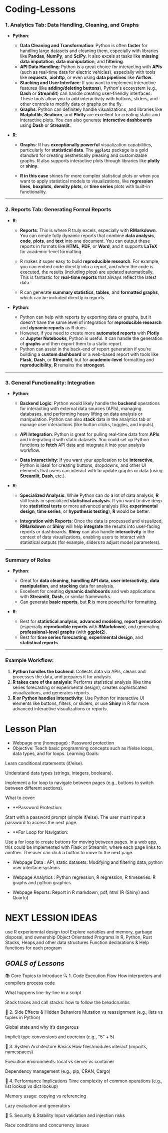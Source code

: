 # Coding-Lessons

### **1. Analytics Tab: Data Handling, Cleaning, and Graphs**

* **Python**:

  * **Data Cleaning and Transformation**: Python is often **faster** for handling large datasets and cleaning them, especially with libraries like **Pandas**, **NumPy**, and **SciPy**. It also excels at tasks like **missing data imputation**, **data manipulation**, and **filtering**.
  * **API Data Handling**: Python is a great choice for interacting with **APIs** (such as real-time data for electric vehicles), especially with tools like **requests**, **aiohttp**, or even using **data pipelines** like **Airflow**.
  * **Stacking and User Interface**: If you want to implement interactive features (like **adding/deleting buttons**), Python's ecosystem (e.g., **Dash** or **Streamlit**) can handle creating user-friendly interfaces. These tools allow you to add interactivity with buttons, sliders, and other controls to modify data or graphs on the fly.
  * **Graphs**: Python can definitely handle visualizations, and libraries like **Matplotlib**, **Seaborn**, and **Plotly** are excellent for creating static and interactive plots. You can also generate **interactive dashboards** using **Dash** or **Streamlit**.

* **R**:

  * **Graphs**: R has **exceptionally powerful** visualization capabilities, particularly for **statistical data**. The **`ggplot2`** package is a gold standard for creating aesthetically pleasing and customizable graphs. R also supports interactive plots through libraries like **plotly** or **shiny**.

  * **R in this case** shines for more complex statistical plots or when you want to apply statistical models to visualizations, like **regression lines**, **boxplots**, **density plots**, or **time series** plots with built-in functionality.

---

### **2. Reports Tab: Generating Formal Reports**

* **R**:

  * **Reports**: This is where R truly excels, especially with **RMarkdown**. You can create fully dynamic reports that combine **data analysis**, **code**, **plots**, and **text** into one document. You can output these reports in formats like **HTML**, **PDF**, or **Word**, and it supports **LaTeX** for academic-level formatting.

  * R makes it super easy to build **reproducible research**. For example, you can embed code directly into a report, and when the code is executed, the results (including plots) are updated automatically. This is fantastic for **real-time reports** that always reflect the latest data.

  * R can generate **summary statistics**, **tables**, and **formatted graphs**, which can be included directly in reports.

* **Python**:

  * Python can help with reports by exporting data or graphs, but it doesn’t have the same level of integration for **reproducible research** and **dynamic reports** as R does.
  * However, if you need to create more **automated reports** with **Plotly** or **Jupyter Notebooks**, Python is useful. It can handle the generation of **graphs** and then export them to a static report.
  * Python can assist in the back-end of report generation if you're building a **custom dashboard** or a web-based report with tools like **Flask**, **Dash**, or **Streamlit**, but for **academic-level** formatting and **reproducibility**, **R** remains the **strongest**.

---

### **3. General Functionality: Integration**

* **Python**:

  * **Backend Logic**: Python would likely handle the **backend** operations for interacting with external data sources (APIs), managing databases, and performing heavy lifting on data analysis or manipulation. Python can also **stack** data in the analytics tab or manage user interactions (like button clicks, toggles, and inputs).

  * **API Integration**: Python is great for pulling real-time data from **APIs** and integrating it with static datasets. You could set up Python functions to **fetch** API data and integrate it into your analysis workflow.

  * **Data Interactivity**: If you want your application to be **interactive**, Python is ideal for creating buttons, dropdowns, and other UI elements that users can interact with to update graphs or data (using **Streamlit**, **Dash**, etc.).

* **R**:

  * **Specialized Analysis**: While Python can do a lot of data analysis, **R** still leads in specialized **statistical analysis**. If you want to dive deep into **statistical tests** or more advanced analysis (like **experimental design**, **time series**, or **hypothesis testing**), **R** would be better.

  * **Integration with Reports**: Once the data is processed and visualized, **RMarkdown** or **Shiny** will help **integrate** the results into user-facing reports or dashboards. **Shiny** can also handle **interactivity** in the context of data visualizations, enabling users to interact with statistical outputs (for example, sliders to adjust model parameters).

---

### **Summary of Roles**

* **Python**:

  * Great for **data cleaning**, **handling API data**, **user interactivity**, **data manipulation**, and **stacking** data for analysis.
  * Excellent for creating **dynamic dashboards** and web applications with **Streamlit**, **Dash**, or similar frameworks.
  * Can generate **basic reports**, but **R** is more powerful for formatting.

* **R**:

  * Best for **statistical analysis**, **advanced modeling**, **report generation** (especially **reproducible reports** with **RMarkdown**), and generating **professional-level graphs** (with **ggplot2**).
  * Best for **time series forecasting**, **experimental design**, and **statistical reports**.

---

### Example Workflow:

1. **Python handles the backend**: Collects data via APIs, cleans and processes the data, and prepares it for analysis.
2. **R takes care of the analysis**: Performs statistical analysis (like time series forecasting or experimental design), creates sophisticated visualizations, and generates reports.
3. **R or Python handles interactivity**: Use Python for interactive UI elements like buttons, filters, or sliders, or use **Shiny** in R for more advanced interactive visualizations or reports.

# **Lesson Plan**


* Webpage one (homepage) : Password protection
 * Objective: Teach basic programming concepts such as if/else loops, data types, and for loops.
Learning Goals:

Learn conditional statements (if/else).

Understand data types (strings, integers, booleans).

Implement a for loop to navigate between pages (e.g., buttons to switch between different sections).

What to cover:

* **Password Protection:

Start with a password prompt (simple if/else). The user must input a password to access the next page.  

* **For Loop for Navigation:

Use a for loop to create buttons for moving between pages.
In a web app, this could be implemented with Flask or Streamlit, where each page links to another. The user can click a button to move to the next page.


* Webpage Data : API, static datasets. Modifying and filtering data, python user interface systems

* Webpage Analytics : Python regression, R regression, R timeseries. R graphs and python graphics

* Webpage Reports: Report in R markdown, pdf, html (R (Shiny) and Quarto)
# **NEXT LESSION IDEAS**

use R experiemntal design tool
Explore variables and memory, garbage disposal, and ownership
Object Orientated Programs in R, Python, Rust
Stacks, Heaps,and other data structures
Function declarations & Help functions for each program

## *GOALS of Lessons*
📚 Core Topics to Introduce
🔍 1. Code Execution Flow
How interpreters and compilers process code

What happens line-by-line in a script

Stack traces and call stacks: how to follow the breadcrumbs

🧠 2. Side Effects & Hidden Behaviors
Mutation vs reassignment (e.g., lists vs tuples in Python)

Global state and why it’s dangerous

Implicit type conversions and coercion (e.g., "5" + 5)

🧱 3. System Architecture Basics
How files/modules interact (imports, namespaces)

Execution environments: local vs server vs container

Dependency management (e.g., pip, CRAN, Cargo)

🧮 4. Performance Implications
Time complexity of common operations (e.g., list lookup vs dict lookup)

Memory usage: copying vs referencing

Lazy evaluation and generators

🔐 5. Security & Stability
Input validation and injection risks

Race conditions and concurrency issues
